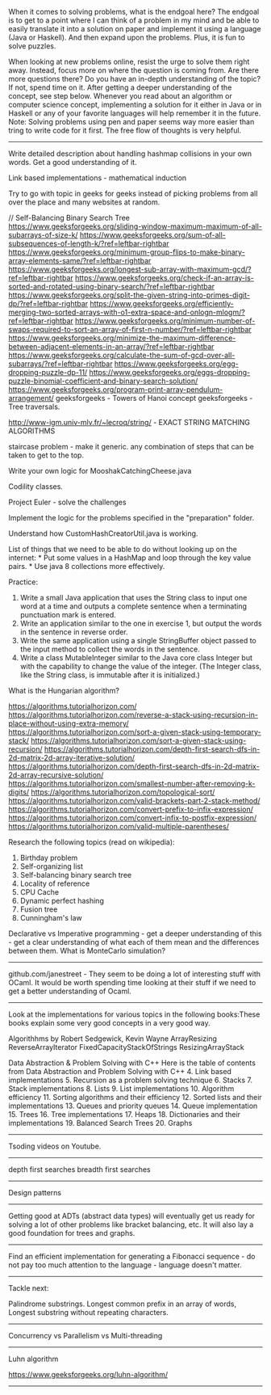 When it comes to solving problems, what is the endgoal here? 
The endgoal is to get to a point where I can think of a problem in my mind and be able to easily translate it into a solution on paper and implement it using a language (Java or Haskell). And then expand upon the problems. Plus, it is fun to solve puzzles.

When looking at new problems online, resist the urge to solve them right away. Instead, focus more on where the question is coming from. Are there more questions there? Do you have an in-depth understanding of the topic? If not, spend time on it. 
After getting a deeper understanding of the concept, see step below.
Whenever you read about an algorithm or computer science concept, implementing a solution for it either in Java or in Haskell or any of your favorite languages will help remember it in the future.
Note: Solving problems using pen and paper seems way more easier than tring to write code for it first. The free flow of thoughts is very helpful.

----------------------

Write detailed description about handling hashmap collisions in your own words. Get a good understanding of it.

Link based implementations - mathematical induction

Try to go with topic in geeks for geeks instead of picking problems from all over the place and many websites at random.

// Self-Balancing Binary Search Tree
https://www.geeksforgeeks.org/sliding-window-maximum-maximum-of-all-subarrays-of-size-k/
https://www.geeksforgeeks.org/sum-of-all-subsequences-of-length-k/?ref=leftbar-rightbar
https://www.geeksforgeeks.org/minimum-group-flips-to-make-binary-array-elements-same/?ref=leftbar-rightbar
https://www.geeksforgeeks.org/longest-sub-array-with-maximum-gcd/?ref=leftbar-rightbar
https://www.geeksforgeeks.org/check-if-an-array-is-sorted-and-rotated-using-binary-search/?ref=leftbar-rightbar
https://www.geeksforgeeks.org/split-the-given-string-into-primes-digit-dp/?ref=leftbar-rightbar
https://www.geeksforgeeks.org/efficiently-merging-two-sorted-arrays-with-o1-extra-space-and-onlogn-mlogm/?ref=leftbar-rightbar
https://www.geeksforgeeks.org/minimum-number-of-swaps-required-to-sort-an-array-of-first-n-number/?ref=leftbar-rightbar
https://www.geeksforgeeks.org/minimize-the-maximum-difference-between-adjacent-elements-in-an-array/?ref=leftbar-rightbar
https://www.geeksforgeeks.org/calculate-the-sum-of-gcd-over-all-subarrays/?ref=leftbar-rightbar
https://www.geeksforgeeks.org/egg-dropping-puzzle-dp-11/
https://www.geeksforgeeks.org/eggs-dropping-puzzle-binomial-coefficient-and-binary-search-solution/
https://www.geeksforgeeks.org/program-print-array-pendulum-arrangement/
geeksforgeeks - Towers of Hanoi concept
geeksforgeeks - Tree traversals.

http://www-igm.univ-mlv.fr/~lecroq/string/ - EXACT STRING MATCHING ALGORITHMS

staircase problem - make it generic. any combination of steps that can be taken to get to the top.

Write your own logic for MooshakCatchingCheese.java

Codility classes.

Project Euler - solve the challenges

Implement the logic for the problems specified in the "preparation" folder.

Understand how CustomHashCreatorUtil.java is working.

List of things that we need to be able to do without looking up on the internet:
	* Put some values in a HashMap and loop through the key value pairs.
	* Use java 8 collections more effectively.
	
Practice:
1. Write a small Java application that uses the String class to input one word at a time and
outputs a complete sentence when a terminating punctuation mark is entered.
2. Write an application similar to the one in exercise 1, but output the words in the sentence in
reverse order.
3. Write the same application using a single StringBuffer object passed to the input
method to collect the words in the sentence.
4. Write a class MutableInteger similar to the Java core class Integer but with the
capability to change the value of the integer. (The Integer class, like the String class, is
immutable after it is initialized.)

What is the Hungarian algorithm?

https://algorithms.tutorialhorizon.com/
https://algorithms.tutorialhorizon.com/reverse-a-stack-using-recursion-in-place-without-using-extra-memory/
https://algorithms.tutorialhorizon.com/sort-a-given-stack-using-temporary-stack/
https://algorithms.tutorialhorizon.com/sort-a-given-stack-using-recursion/
https://algorithms.tutorialhorizon.com/depth-first-search-dfs-in-2d-matrix-2d-array-iterative-solution/
https://algorithms.tutorialhorizon.com/depth-first-search-dfs-in-2d-matrix-2d-array-recursive-solution/
https://algorithms.tutorialhorizon.com/smallest-number-after-removing-k-digits/
https://algorithms.tutorialhorizon.com/topological-sort/
https://algorithms.tutorialhorizon.com/valid-brackets-part-2-stack-method/
https://algorithms.tutorialhorizon.com/convert-prefix-to-infix-expression/
https://algorithms.tutorialhorizon.com/convert-infix-to-postfix-expression/
https://algorithms.tutorialhorizon.com/valid-multiple-parentheses/

Research the following topics (read on wikipedia):
1. Birthday problem
2. Self-organizing list
3. Self-balancing binary search tree
4. Locality of reference
5. CPU Cache
6. Dynamic perfect hashing
7. Fusion tree
8. Cunningham's law

Declarative vs Imperative programming - get a deeper understanding of this - get a clear understanding of what each of them mean and the differences between them.
What is MonteCarlo simulation?

----------------------

github.com/janestreet - They seem to be doing a lot of interesting stuff with OCaml. It would be worth spending time looking at their stuff if we need to get a better understanding of Ocaml.

----------------------

Look at the implementations for various topics in the following books:These books explain some very good concepts in a very good way.

Algorithhms by Robert Sedgewick, Kevin Wayne
ArrayResizing
ReverseArrayIterator
FixedCapacityStackOfStrings
ResizingArrayStack

Data Abstraction & Problem Solving with C++
Here is the table of contents from Data Abstraction and Problem Solving with C++
4. Link based implementations
5. Recursion as a problem solving technique
6. Stacks
7. Stack implementations
8. Lists
9. List implementations
10. Algorithm efficiency
11. Sorting algorithms and their efficiency
12. Sorted lists and their implementations
13. Queues and priority queues
14. Queue implementation
15. Trees
16. Tree implementations
17. Heaps
18. Dictionaries and their implementations
19. Balanced Search Trees
20. Graphs

----------------------

Tsoding videos on Youtube.

----------------------

depth first searches
breadth first searches

----------------------

Design patterns

----------------------

Getting good at ADTs (abstract data types) will eventually get us ready for solving a lot of other problems like bracket balancing, etc. It will also lay a good foundation for trees and graphs.

----------------------

Find an efficient implementation for generating a Fibonacci sequence - do not pay too much attention to the language - language doesn't matter.

----------------------

Tackle next:

Palindrome substrings.
Longest common prefix in an array of words,
Longest substring without repeating characters.

----------------------

Concurrency vs Parallelism vs Multi-threading

----------------------

Luhn algorithm

https://www.geeksforgeeks.org/luhn-algorithm/

----------------------
